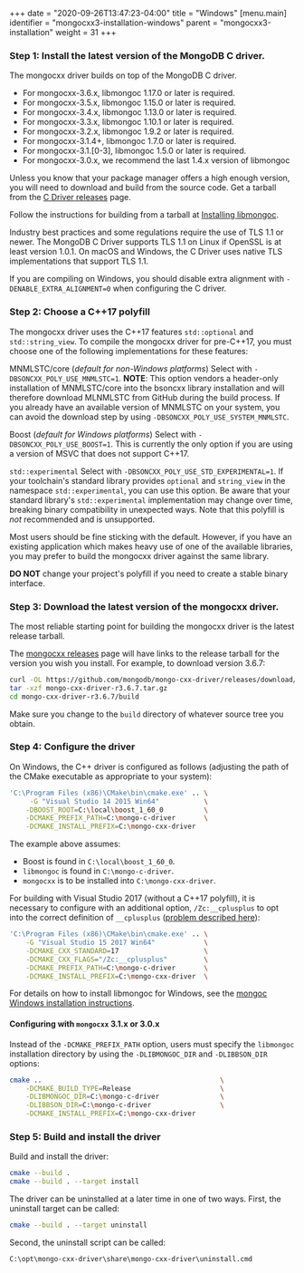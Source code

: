 +++
date = "2020-09-26T13:47:23-04:00"
title = "Windows"
[menu.main]
  identifier = "mongocxx3-installation-windows"
  parent = "mongocxx3-installation"
  weight = 31
+++

### Step 1: Install the latest version of the MongoDB C driver.

The mongocxx driver builds on top of the MongoDB C driver.

* For mongocxx-3.6.x, libmongoc 1.17.0 or later is required.
* For mongocxx-3.5.x, libmongoc 1.15.0 or later is required.
* For mongocxx-3.4.x, libmongoc 1.13.0 or later is required.
* For mongocxx-3.3.x, libmongoc 1.10.1 or later is required.
* For mongocxx-3.2.x, libmongoc 1.9.2 or later is required.
* For mongocxx-3.1.4+, libmongoc 1.7.0 or later is required.
* For mongocxx-3.1.[0-3], libmongoc 1.5.0 or later is required.
* For mongocxx-3.0.x, we recommend the last 1.4.x version of libmongoc

Unless you know that your package manager offers a high enough version, you
will need to download and build from the source code. Get a tarball from
the [C Driver releases](https://github.com/mongodb/mongo-c-driver/releases)
page.

Follow the instructions for building from a tarball at
[Installing libmongoc](http://mongoc.org/libmongoc/current/installing.html).

Industry best practices and some regulations require the use of TLS 1.1
or newer. The MongoDB C Driver supports TLS 1.1 on Linux if OpenSSL is
at least version 1.0.1. On macOS and Windows, the C Driver uses native
TLS implementations that support TLS 1.1.

If you are compiling on Windows, you should disable extra alignment with
`-DENABLE_EXTRA_ALIGNMENT=0` when configuring the C driver.

### Step 2: Choose a C++17 polyfill

The mongocxx driver uses the C++17 features `std::optional` and
`std::string_view`. To compile the mongocxx driver for pre-C++17, you
must choose one of the following implementations for these features:

   MNMLSTC/core (*default for non-Windows platforms*)
     Select with `-DBSONCXX_POLY_USE_MNMLSTC=1`.  **NOTE**: This option
     vendors a header-only installation of MNMLSTC/core into the bsoncxx
     library installation and will therefore download MLNMLSTC from GitHub
     during the build process. If you already have an available version of
     MNMLSTC on your system, you can avoid the download step by using
     `-DBSONCXX_POLY_USE_SYSTEM_MNMLSTC`.

   Boost (*default for Windows platforms*)
     Select with `-DBSONCXX_POLY_USE_BOOST=1`. This is currently the
     only option if you are using a version of MSVC that does not support
     C++17.

   `std::experimental`
     Select with `-DBSONCXX_POLY_USE_STD_EXPERIMENTAL=1`. If your
     toolchain's standard library provides `optional` and
     `string_view` in the namespace `std::experimental`, you can use
     this option. Be aware that your standard library's
     `std::experimental` implementation may change over time,
     breaking binary compatibility in unexpected ways. Note that this
     polyfill is *not* recommended and is unsupported.

Most users should be fine sticking with the default. However, if you
have an existing application which makes heavy use of one of the
available libraries, you may prefer to build the mongocxx driver
against the same library.

**DO NOT** change your project's polyfill if you need to create a
stable binary interface.

### Step 3: Download the latest version of the mongocxx driver.

The most reliable starting point for building the mongocxx driver is the latest
release tarball.

The [mongocxx releases](https://github.com/mongodb/mongo-cxx-driver/releases)
page will have links to the release tarball for the version you wish you install.  For
example, to download version 3.6.7:

```sh
curl -OL https://github.com/mongodb/mongo-cxx-driver/releases/download/r3.6.7/mongo-cxx-driver-r3.6.7.tar.gz
tar -xzf mongo-cxx-driver-r3.6.7.tar.gz
cd mongo-cxx-driver-r3.6.7/build
```

Make sure you change to the `build` directory of whatever source tree you
obtain.

### Step 4: Configure the driver

On Windows, the C++ driver is configured as follows (adjusting the path of the CMake executable as appropriate to your system):

```sh
'C:\Program Files (x86)\CMake\bin\cmake.exe' .. \
     -G "Visual Studio 14 2015 Win64"           \
    -DBOOST_ROOT=C:\local\boost_1_60_0          \
    -DCMAKE_PREFIX_PATH=C:\mongo-c-driver       \
    -DCMAKE_INSTALL_PREFIX=C:\mongo-cxx-driver
```

The example above assumes:

* Boost is found in `C:\local\boost_1_60_0`.
* `libmongoc` is found in `C:\mongo-c-driver`.
* `mongocxx` is to be installed into `C:\mongo-cxx-driver`.

For building with Visual Studio 2017 (without a C++17 polyfill), it is necessary to configure with
an additional option, `/Zc:__cplusplus` to opt into the correct definition of `__cplusplus`
([problem described here](https://blogs.msdn.microsoft.com/vcblog/2018/04/09/msvc-now-correctly-reports-__cplusplus/)):

```sh
'C:\Program Files (x86)\CMake\bin\cmake.exe' .. \
    -G "Visual Studio 15 2017 Win64"            \
    -DCMAKE_CXX_STANDARD=17                     \
    -DCMAKE_CXX_FLAGS="/Zc:__cplusplus"         \
    -DCMAKE_PREFIX_PATH=C:\mongo-c-driver       \
    -DCMAKE_INSTALL_PREFIX=C:\mongo-cxx-driver  \
```

For details on how to install libmongoc for Windows, see the
[mongoc Windows installation instructions](http://mongoc.org/libmongoc/current/installing.html#building-windows).

#### Configuring with `mongocxx` 3.1.x or 3.0.x

Instead of the `-DCMAKE_PREFIX_PATH` option, users must specify the `libmongoc` installation
directory by using the `-DLIBMONGOC_DIR` and `-DLIBBSON_DIR` options:

```sh
cmake ..                                            \
    -DCMAKE_BUILD_TYPE=Release                      \
    -DLIBMONGOC_DIR=C:\mongo-c-driver               \
    -DLIBBSON_DIR=C:\mongo-c-driver                 \
    -DCMAKE_INSTALL_PREFIX=C:\mongo-cxx-driver
```

### Step 5: Build and install the driver

Build and install the driver:

```sh
cmake --build .
cmake --build . --target install
```

The driver can be uninstalled at a later time in one of two ways.  First,
the uninstall target can be called:

```sh
cmake --build . --target uninstall
```

Second, the uninstall script can be called:

```sh
C:\opt\mongo-cxx-driver\share\mongo-cxx-driver\uninstall.cmd
```

